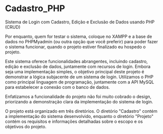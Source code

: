 # Cadastro_PHP
Sistema de Login com Cadastro, Edição e Exclusão de Dados usando PHP (CRUD)

Por enquanto, quem for testar o sistema, coloque no XAMPP e a base de dados no PHPMyadmin (ou outra opção que você preferir) para poder fazer o sistema funcionar, quando o projeto estiver finalizado eu hospedo o projeto.

Este sistema oferece funcionalidades abrangentes, incluindo cadastro, edição e exclusão de dados, juntamente com recursos de login. Embora seja uma implementação simples, o objetivo principal deste projeto é demonstrar a lógica subjacente de um sistema de login. Utilizamos o PHP como principal linguagem de programação, juntamente com a API MySQL para estabelecer a conexão com o banco de dados.

Enfatizamos a funcionalidade do projeto não foi muito cobrado o design, priorizando a demonstração clara da implementação do sistema de login.

O projeto está organizado em três diretórios. O diretório "Cadastro" contém a implementação do sistema desenvolvido, enquanto o diretório "Projeto" contém os requisitos e informações detalhadas sobre o escopo e os objetivos do projeto.
